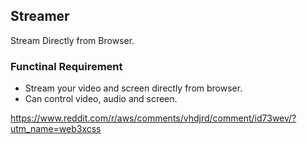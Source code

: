 ## Streamer
Stream Directly from Browser.

### Functinal Requirement
- Stream your video and screen directly from browser.
- Can control video, audio and screen.

https://www.reddit.com/r/aws/comments/vhdjrd/comment/id73wev/?utm_name=web3xcss
